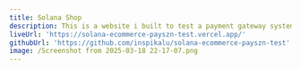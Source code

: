```yaml
---
title: Solana Shop
description: This is a website i built to test a payment gateway system that i built
liveUrl: 'https://solana-ecommerce-payszn-test.vercel.app/'
githubUrl: 'https://github.com/inspikalu/solana-ecommerce-payszn-test'
image: /Screenshot from 2025-03-18 22-17-07.png
---
```


